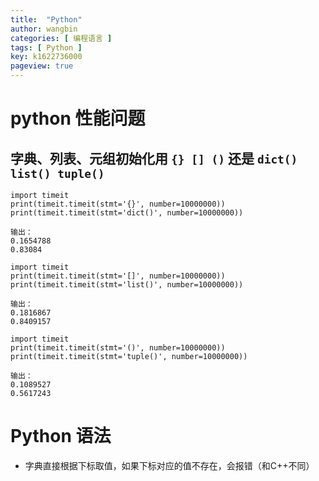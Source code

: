 ```yaml
---
title:  "Python"
author: wangbin
categories: [ 编程语言 ]
tags: [ Python ]
key: k1622736000
pageview: true
---
```


# python 性能问题
## 字典、列表、元组初始化用 `{} [] ()` 还是 `dict() list() tuple()`
```
import timeit
print(timeit.timeit(stmt='{}', number=10000000))
print(timeit.timeit(stmt='dict()', number=10000000))

输出：
0.1654788
0.83084
```

```
import timeit
print(timeit.timeit(stmt='[]', number=10000000))
print(timeit.timeit(stmt='list()', number=10000000))

输出：
0.1816867
0.8409157
```

```
import timeit
print(timeit.timeit(stmt='()', number=10000000))
print(timeit.timeit(stmt='tuple()', number=10000000))

输出：
0.1089527
0.5617243
```

# Python 语法
- 字典直接根据下标取值，如果下标对应的值不存在，会报错（和C++不同）